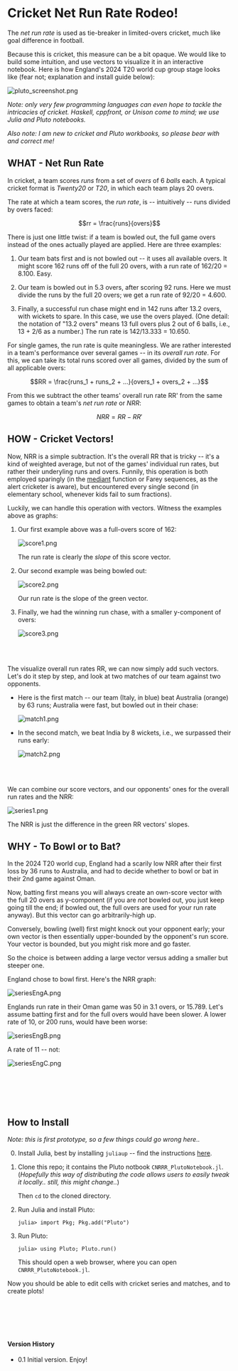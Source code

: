 # Cricket Net Run Rate Rodeo!

The *net run rate* is used as tie-breaker in limited-overs cricket, much like goal difference in football.

Because this is cricket, this measure can be a bit opaque. We would like to build some intuition, and use vectors to visualize it in an interactive notebook. Here is how England's 2024 T20 world cup group stage looks like (fear not; explanation and install guide below):

![pluto_screenshot.png](doc/pic/pluto_screenshot.png)

*Note: only very few programming languages can even hope to tackle the intricacies of cricket. Haskell, cppfront, or Unison come to mind; we use Julia and Pluto notebooks.*

*Also note: I am new to cricket and Pluto workbooks, so please bear with and correct me!*

## WHAT - Net Run Rate

In cricket, a team scores *runs* from a set of *overs* of 6 *balls* each. A typical cricket format is *Twenty20* or *T20*, in which each team plays 20 overs.

The rate at which a team scores, the *run rate*, is -- intuitively -- runs divided by overs faced:

$$rr = \frac{runs}{overs}$$

There is just one little twist: if a team is bowled out, the full game overs instead of the ones actually played are applied. Here are three examples:

1. Our team bats first and is not bowled out -- it uses all available overs. It might score 162 runs off of the full 20 overs, with a run rate of 162/20 = 8.100. Easy.

2. Our team is bowled out in 5.3 overs, after scoring 92 runs. Here we must divide the runs by the full 20 overs; we get a run rate of 92/20 = 4.600.

3. Finally, a successful run chase might end in 142 runs after 13.2 overs, with wickets to spare. In this case, we use the overs played. (One detail: the notation of "13.2 overs" means 13 full overs plus 2 out of 6 balls, i.e., 13 + 2/6 as a number.) The run rate is 142/13.333 = 10.650.

For single games, the run rate is quite meaningless. We are rather interested in a team's performance over several games -- in its *overall run rate*. For this, we can take its total runs scored over all games, divided by the sum of all applicable overs:

$$RR = \frac{runs_1 + runs_2 + ...}{overs_1 + overs_2 + ...}$$

From this we subtract the other teams' overall run rate RR' from the same games to obtain a team's *net run rate* or *NRR*:

$$NRR = RR - RR'$$

## HOW - Cricket Vectors!

Now, NRR is a simple subtraction. It's the overall RR that is tricky -- it's a kind of weighted average, but not of the games' individual run rates, but rather their underyling runs and overs. Funnily, this operation is both employed sparingly (in the [mediant](https://en.wikipedia.org/wiki/Mediant_(mathematics)) function or Farey sequences, as the alert cricketer is aware), but encountered every single second (in elementary school, whenever kids fail to sum fractions).

Luckily, we can handle this operation with vectors. Witness the examples above as graphs:


1. Our first example above was a full-overs score of 162:

   ![score1.png](doc/pic/score1.png)

   The run rate is clearly the *slope* of this score vector.


2. Our second example was being bowled out:

   ![score2.png](doc/pic/score2.png)

   Our run rate is the slope of the green vector.

3. Finally, we had the winning run chase, with a smaller y-component of overs:

   ![score3.png](doc/pic/score3.png)


<br>
<br>

The visualize overall run rates RR, we can now simply add such vectors. Let's do it step by step, and look at two matches of our team against two opponents.

* Here is the first match -- our team (Italy, in blue) beat Australia (orange) by 63 runs; Australia were fast, but bowled out in their chase:

  ![match1.png](doc/pic/match1.png)

* In the second match, we beat India by 8 wickets, i.e., we surpassed their runs early:

  ![match2.png](doc/pic/match2.png)

<br>
<br>

We can combine our score vectors, and our opponents' ones for the overall run rates and the NRR:

![series1.png](doc/pic/series1.png)

The NRR is just the difference in the green RR vectors' slopes.

## WHY - To Bowl or to Bat?

In the 2024 T20 world cup, England had a scarily low NRR after their first loss by 36 runs to Australia, and had to decide whether to bowl or bat in their 2nd game against Oman.

Now, batting first means you will always create an own-score vector with the full 20 overs as y-component (if you are *not* bowled out, you just keep going till the end; if bowled out, the full overs are used for your run rate anyway). But this vector can go arbitrarily-high up.

Conversely, bowling (well) first might knock out your opponent early; your own vector is then essentially upper-bounded by the opponent's run score. Your vector is bounded, but you might risk more and go faster.

So the choice is between adding a large vector versus adding a smaller but steeper one.

England chose to bowl first. Here's the NRR graph:

![seriesEngA.png](doc/pic/seriesEngA.png)

Englands run rate in their Oman game was 50 in 3.1 overs, or 15.789. Let's assume batting first and for the full overs would have been slower. A lower rate of 10, or 200 runs,  would have been worse:

![seriesEngB.png](doc/pic/seriesEngB.png)

A rate of 11 -- not:

![seriesEngC.png](doc/pic/seriesEngC.png)


<br>
<br>
<br>
<br>

## How to Install

*Note: this is first prototype, so a few things could go wrong here..*

0. Install Julia, best by installing `juliaup` -- find  the instructions [here](https://github.com/JuliaLang/juliaup).

1. Clone this repo; it contains the Pluto notbook `CNRRR_PlutoNotebook.jl`. (*Hopefully this way of distributing the code allows users to easily tweak it locally.. still, this might change..*)

   Then `cd` to the cloned directory.

2. Run Julia and install Pluto:
   ```
   julia> import Pkg; Pkg.add("Pluto")
   ```

3. Run Pluto:
   ```
   julia> using Pluto; Pluto.run()
   ```
   This should open a web browser, where you can open `CNRRR_PlutoNotebook.jl`.

Now you should be able to edit cells with cricket series and matches, and to create plots!

<br>
<br>
<br>
<br>

#### Version History

* 0.1 Initial version. Enjoy!
